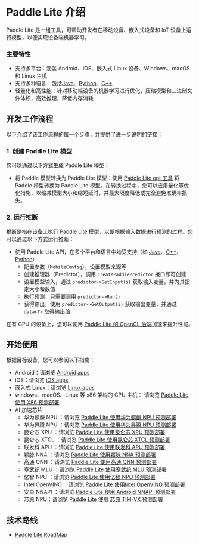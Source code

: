 # Paddle Lite 介绍

Paddle Lite 是一组工具，可帮助开发者在移动设备、嵌入式设备和 loT 设备上运行模型，以便实现设备端机器学习。

### 主要特性

- 支持多平台：涵盖 Android、iOS、嵌入式 Linux 设备、Windows、macOS 和 Linux 主机
- 支持多种语言：包括[Java](../api_reference/java_api_doc)、[Python](../api_reference/python_api_doc)、[C++](../api_reference/cxx_api_doc)
- 轻量化和高性能：针对移动端设备的机器学习进行优化，压缩模型和二进制文件体积，高效推理，降低内存消耗

## 开发工作流程
以下介绍了该工作流程的每一个步骤，并提供了进一步说明的链接：

### 1. 创建 Paddle Lite 模型

您可以通过以下方式生成 Paddle Lite 模型：

- 将 Paddle 模型转换为 Paddle Lite 模型：使用 [Paddle Lite opt 工具](../user_guides/model_optimize_tool) 将 Paddle 模型转换为 Paddle Lite 模型。在转换过程中，您可以应用量化等优化措施，以缩减模型大小和缩短延时，并最大限度降低或完全避免准确率损失。

### 2. 运行推断

推断是指在设备上执行 Paddle Lite 模型，以便根据输入数据进行预测的过程。您可以通过以下方式运行推断：

- 使用 Paddle Lite API，在多个平台和语言中均受支持（如 [Java](../user_guides/java_demo)、[C++](../user_guides/cpp_demo)、[Python](../user_guides/python_demo)）
  - 配置参数（`MobileConfig`），设置模型来源等
  - 创建推理器（Predictor），调用 `CreatePaddlePredictor` 接口即可创建
  - 设置模型输入，通过 `predictor->GetInput(i)` 获取输入变量，并为其指定大小和数值
  - 执行预测，只需要调用 `predictor->Run()`
  - 获得输出，使用 `predictor->GetOutput(i)` 获取输出变量，并通过 `data<T>` 取得输出值

在有 GPU 的设备上，您可以使用 [Paddle Lite 的 OpenCL 后端](../demo_guides/opencl)加速来提升性能。

## 开始使用

根据目标设备，您可以参阅以下指南：

- Android：请浏览 [Android apps](../demo_guides/android_app_demo)
- iOS：请浏览 [iOS apps](../demo_guides/ios_app_demo)
- 嵌入式 Linux：请浏览 [Linux apps](../demo_guides/linux_arm_demo)
- windows、macOS、Linux 等 x86 架构的 CPU 主机： 请浏览 [Paddle Lite 使用 X86 预测部署](../demo_guides/x86)
- AI 加速芯片
  - 华为麒麟 NPU ：请浏览 [Paddle Lite 使用华为麒麟 NPU 预测部署](../demo_guides/huawei_kirin_npu)
  - 华为昇腾 NPU ：请浏览 [Paddle Lite 使用华为昇腾 NPU 预测部署](../demo_guides/huawei_ascend_npu)
  - 昆仑芯 XPU ：请浏览 [Paddle Lite 使用昆仑芯 XPU 预测部署](../demo_guides/kunlunxin_xpu)
  - 昆仑芯 XTCL ：请浏览 [Paddle Lite 使用昆仑芯 XTCL 预测部署](../demo_guides/kunlunxin_xtcl)
  - 联发科 APU ：请浏览 [Paddle Lite 使用联发科 APU 预测部署](../demo_guides/mediatek_apu)
  - 颖脉 NNA ：请浏览 [Paddle Lite 使用颖脉 NNA 预测部署](../demo_guides/imagination_nna)
  - 高通 QNN ：请浏览 [Paddle Lite 使用高通 QNN 预测部署](../demo_guides/qualcomm_qnn)
  - 寒武纪 MLU ：请浏览 [Paddle Lite 使用寒武纪 MLU 预测部署](../demo_guides/cambricon_mlu)
  - 亿智 NPU ：请浏览 [Paddle Lite 使用亿智 NPU 预测部署](../demo_guides/eeasytech_npu)
  - Intel OpenVINO ：请浏览 [Paddle Lite 使用Intel OpenVINO 预测部署](../demo_guides/intel_openvino)
  - 安卓 NNAPI ：请浏览 [Paddle Lite 使用 Android NNAPI 预测部署](../demo_guides/android_nnapi)
  - 芯原 NPU：请浏览 [Paddle Lite 使用 芯原 TIM-VX 预测部署](../demo_guides/verisilicon_timvx)

## 技术路线

- [Paddle Lite RoadMap](roadmap)
